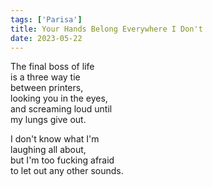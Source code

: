 ```yaml
---
tags: ['Parisa']
title: Your Hands Belong Everywhere I Don't
date: 2023-05-22
---
```


The final boss of life  
is a three way tie  
between printers,  
looking you in the eyes,  
and screaming loud until  
my lungs give out.

I don't know what I'm  
laughing all about,  
but I'm too fucking afraid  
to let out any other sounds.
